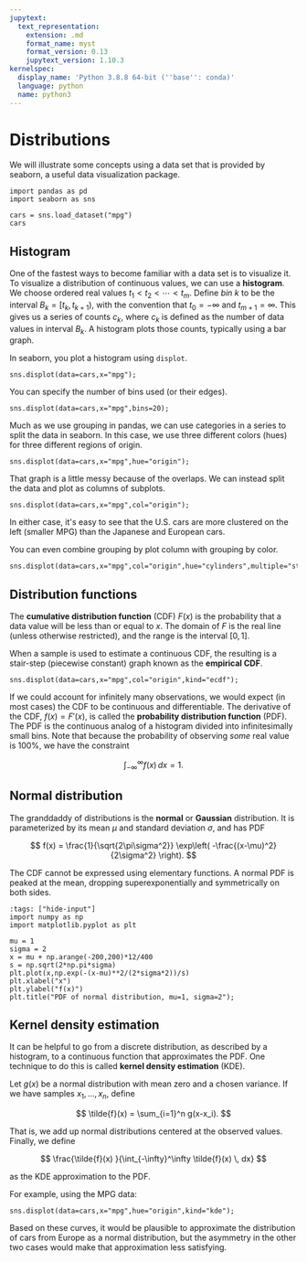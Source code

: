 ```yaml
---
jupytext:
  text_representation:
    extension: .md
    format_name: myst
    format_version: 0.13
    jupytext_version: 1.10.3
kernelspec:
  display_name: 'Python 3.8.8 64-bit (''base'': conda)'
  language: python
  name: python3
---
```

# Distributions

We will illustrate some concepts using a data set that is provided by seaborn, a useful data visualization package.

```{code-cell} ipython3
import pandas as pd
import seaborn as sns

cars = sns.load_dataset("mpg")
cars
```

## Histogram

One of the fastest ways to become familiar with a data set is to visualize it. To visualize a distribution of continuous values, we can use a **histogram**. We choose ordered real values $t_1 < t_2 < \cdots < t_m$. Define *bin* $k$ to be the interval $B_k=[t_k,t_{k+1})$, with the convention that $t_0=-\infty$ and $t_{m+1}=\infty$. This gives us a series of counts $c_k$, where $c_k$ is defined as the number of data values in interval $B_k$. A histogram plots those counts, typically using a bar graph.

In seaborn, you plot a histogram using `displot`.

```{code-cell}
sns.displot(data=cars,x="mpg");
```

You can specify the number of bins used (or their edges).

```{code-cell}
sns.displot(data=cars,x="mpg",bins=20);
```

Much as we use grouping in pandas, we can use categories in a series to split the data in seaborn. In this case, we use three different colors (hues) for three different regions of origin.

```{code-cell}
sns.displot(data=cars,x="mpg",hue="origin");
```

That graph is a little messy because of the overlaps. We can instead split the data and plot as columns of subplots.

```{code-cell}
sns.displot(data=cars,x="mpg",col="origin");
```

In either case, it's easy to see that the U.S. cars are more clustered on the left (smaller MPG) than the Japanese and European cars.

You can even combine grouping by plot column with grouping by color.

```{code-cell}
sns.displot(data=cars,x="mpg",col="origin",hue="cylinders",multiple="stack");
```


## Distribution functions

The **cumulative distribution function** (CDF) $F(x)$ is the probability that a data value will be less than or equal to $x$. The domain of $F$ is the real line (unless otherwise restricted), and the range is the interval $[0,1]$.

When a sample is used to estimate a continuous CDF, the resulting is a stair-step (piecewise constant) graph known as the **empirical CDF**.

```{code-cell}
sns.displot(data=cars,x="mpg",col="origin",kind="ecdf");
```

If we could account for infinitely many observations, we would expect (in most cases) the CDF to be continuous and differentiable. The derivative of the CDF, $f(x)=F'(x)$, is called the **probability distribution function** (PDF). The PDF is the continuous analog of a histogram divided into infinitesimally small bins. Note that because the probability of observing *some* real value is 100%, we have the constraint

$$
\int_{-\infty}^\infty f(x)\, dx = 1.
$$

## Normal distribution

The granddaddy of distributions is the **normal** or **Gaussian** distribution. It is parameterized by its mean $\mu$ and standard deviation $\sigma$, and has PDF

$$
f(x) = \frac{1}{\sqrt{2\pi\sigma^2}} \exp\left( -\frac{(x-\mu)^2}{2\sigma^2} \right).
$$

The CDF cannot be expressed using elementary functions. A normal PDF is peaked at the mean, dropping superexponentially and symmetrically on both sides.

```{code-cell}
:tags: ["hide-input"]
import numpy as np
import matplotlib.pyplot as plt

mu = 1
sigma = 2
x = mu + np.arange(-200,200)*12/400
s = np.sqrt(2*np.pi*sigma)
plt.plot(x,np.exp(-(x-mu)**2/(2*sigma*2))/s)
plt.xlabel("x")
plt.ylabel("f(x)")
plt.title("PDF of normal distribution, mu=1, sigma=2");
```

## Kernel density estimation

It can be helpful to go from a discrete distribution, as described by a histogram, to a continuous function that approximates the PDF. One technique to do this is called **kernel density estimation** (KDE).

Let $g(x)$ be a normal distribution with mean zero and a chosen variance. If we have samples $x_1,\ldots,x_n$, define

$$
\tilde{f}(x) = \sum_{i=1}^n g(x-x_i).
$$

That is, we add up normal distributions centered at the observed values. Finally, we define

$$
\frac{\tilde{f}(x) }{\int_{-\infty}^\infty \tilde{f}(x) \, dx}
$$

as the KDE approximation to the PDF.

For example, using the MPG data:

```{code-cell}
sns.displot(data=cars,x="mpg",hue="origin",kind="kde");
```

Based on these curves, it would be plausible to approximate the distribution of cars from Europe as a normal distribution, but the asymmetry in the other two cases would make that approximation less satisfying.